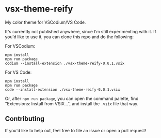 # vsx-theme-reify

My color theme for VSCodium/VS Code.

It's currently not published anywhere, since I'm still experimenting with it. If you'd like to use it, you can clone this repo and do the following:

For VSCodium:

```shell
npm install
npm run package
codium --install-extension ./vsx-theme-reify-0.0.1.vsix
```

For VS Code:

```shell
npm install
npm run package
code --install-extension ./vsx-theme-reify-0.0.1.vsix
```

Or, after `npm run package`, you can open the command palette, find "Extensions: Install from VSIX...", and install the `.vsix` file that way.

## Contributing

If you'd like to help out, feel free to file an issue or open a pull request!
